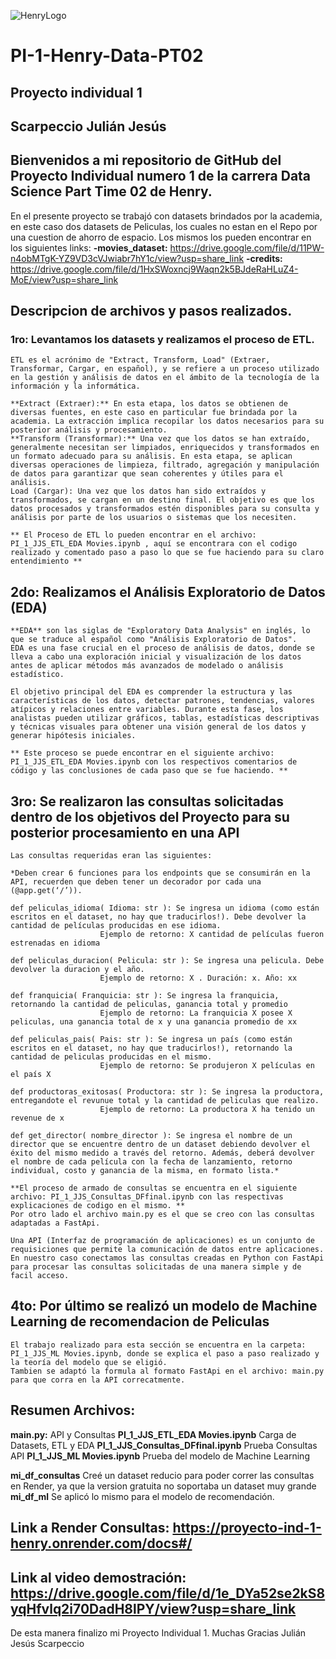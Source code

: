 ![HenryLogo](https://d31uz8lwfmyn8g.cloudfront.net/Assets/logo-henry-white-lg.png)

# PI-1-Henry-Data-PT02
## Proyecto individual 1
## Scarpeccio Julián Jesús

## Bienvenidos a mi repositorio de GitHub del Proyecto Individual numero 1 de la carrera Data Science Part Time 02 de Henry.

En el presente proyecto se trabajó con datasets brindados por la academia, en este caso dos datasets de Peliculas, los cuales no estan en el Repo por una cuestion de ahorro de espacio. 
Los mismos los pueden encontrar en los siguientes links:
**-movies_dataset:**  https://drive.google.com/file/d/11PW-n4obMTgK-YZ9VD3cVJwiabr7hY1c/view?usp=share_link
**-credits:** https://drive.google.com/file/d/1HxSWoxncj9Waqn2k5BJdeRaHLuZ4-MoE/view?usp=share_link


## Descripcion de archivos y pasos realizados.

### 1ro: Levantamos los datasets y realizamos el proceso de ETL.
    ETL es el acrónimo de "Extract, Transform, Load" (Extraer, Transformar, Cargar, en español), y se refiere a un proceso utilizado en la gestión y análisis de datos en el ámbito de la tecnología de la información y la informática.

    **Extract (Extraer):** En esta etapa, los datos se obtienen de diversas fuentes, en este caso en particular fue brindada por la academia. La extracción implica recopilar los datos necesarios para su posterior análisis y procesamiento.
    **Transform (Transformar):** Una vez que los datos se han extraído, generalmente necesitan ser limpiados, enriquecidos y transformados en un formato adecuado para su análisis. En esta etapa, se aplican diversas operaciones de limpieza, filtrado, agregación y manipulación de datos para garantizar que sean coherentes y útiles para el análisis.
    Load (Cargar): Una vez que los datos han sido extraídos y transformados, se cargan en un destino final. El objetivo es que los datos procesados y transformados estén disponibles para su consulta y análisis por parte de los usuarios o sistemas que los necesiten.

    ** El Proceso de ETL lo pueden encontrar en el archivo: PI_1_JJS_ETL_EDA Movies.ipynb , aquí se encontrara con el codigo realizado y comentado paso a paso lo que se fue haciendo para su claro entendimiento **

## 2do: Realizamos el Análisis Exploratorio de Datos (EDA)
    **EDA** son las siglas de "Exploratory Data Analysis" en inglés, lo que se traduce al español como "Análisis Exploratorio de Datos". 
    EDA es una fase crucial en el proceso de análisis de datos, donde se lleva a cabo una exploración inicial y visualización de los datos antes de aplicar métodos más avanzados de modelado o análisis estadístico.

    El objetivo principal del EDA es comprender la estructura y las características de los datos, detectar patrones, tendencias, valores atípicos y relaciones entre variables. Durante esta fase, los analistas pueden utilizar gráficos, tablas, estadísticas descriptivas y técnicas visuales para obtener una visión general de los datos y generar hipótesis iniciales.

    ** Este proceso se puede encontrar en el siguiente archivo: PI_1_JJS_ETL_EDA Movies.ipynb con los respectivos comentarios de código y las conclusiones de cada paso que se fue haciendo. **

## 3ro: Se realizaron las consultas solicitadas dentro de los objetivos del Proyecto para su posterior procesamiento en una API
    Las consultas requeridas eran las siguientes:
    
    *Deben crear 6 funciones para los endpoints que se consumirán en la API, recuerden que deben tener un decorador por cada una (@app.get(‘/’)).

    def peliculas_idioma( Idioma: str ): Se ingresa un idioma (como están escritos en el dataset, no hay que traducirlos!). Debe devolver la cantidad de películas producidas en ese idioma.
                        Ejemplo de retorno: X cantidad de películas fueron estrenadas en idioma

    def peliculas_duracion( Pelicula: str ): Se ingresa una pelicula. Debe devolver la duracion y el año.
                        Ejemplo de retorno: X . Duración: x. Año: xx

    def franquicia( Franquicia: str ): Se ingresa la franquicia, retornando la cantidad de peliculas, ganancia total y promedio
                        Ejemplo de retorno: La franquicia X posee X peliculas, una ganancia total de x y una ganancia promedio de xx

    def peliculas_pais( Pais: str ): Se ingresa un país (como están escritos en el dataset, no hay que traducirlos!), retornando la cantidad de peliculas producidas en el mismo.
                        Ejemplo de retorno: Se produjeron X películas en el país X

    def productoras_exitosas( Productora: str ): Se ingresa la productora, entregandote el revunue total y la cantidad de peliculas que realizo.
                        Ejemplo de retorno: La productora X ha tenido un revenue de x

    def get_director( nombre_director ): Se ingresa el nombre de un director que se encuentre dentro de un dataset debiendo devolver el éxito del mismo medido a través del retorno. Además, deberá devolver el nombre de cada película con la fecha de lanzamiento, retorno individual, costo y ganancia de la misma, en formato lista.*

    **El proceso de armado de consultas se encuentra en el siguiente archivo: PI_1_JJS_Consultas_DFfinal.ipynb con las respectivas explicaciones de codigo en el mismo. **
    Por otro lado el archivo main.py es el que se creo con las consultas adaptadas a FastApi. 
    
    Una API (Interfaz de programación de aplicaciones) es un conjunto de requisiciones que permite la comunicación de datos entre aplicaciones. En nuestro caso conectamos las consultas creadas en Python con FastApi para procesar las consultas solicitadas de una manera simple y de facil acceso.

## 4to: Por último se realizó un modelo de Machine Learning de recomendacion de Peliculas
    El trabajo realizado para esta sección se encuentra en la carpeta: PI_1_JJS_ML Movies.ipynb, donde se explica el paso a paso realizado y la teoría del modelo que se eligió.
    Tambien se adaptó la formula al formato FastApi en el archivo: main.py para que corra en la API correcatmente.

## Resumen Archivos:

**main.py:** API y Consultas
**PI_1_JJS_ETL_EDA Movies.ipynb** Carga de Datasets, ETL y EDA
**PI_1_JJS_Consultas_DFfinal.ipynb** Prueba Consultas API
**PI_1_JJS_ML Movies.ipynb** Prueba del modelo de Machine Learning

**mi_df_consultas** Creé un dataset reducio para poder correr las consultas en Render, ya que la version gratuita no soportaba un dataset muy grande
**mi_df_ml** Se aplicó lo mismo para el modelo de recomendación.

## Link a Render Consultas: https://proyecto-ind-1-henry.onrender.com/docs#/
## Link al video demostración: https://drive.google.com/file/d/1e_DYa52se2kS8yqHfvlq2i70DadH8lPY/view?usp=share_link 

De esta manera finalizo mi Proyecto Individual 1.
Muchas Gracias 
Julián Jesús Scarpeccio





